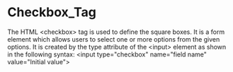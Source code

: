 # Checkbox_Tag
The HTML &lt;checkbox> tag is used to define the square boxes. It is a form element which allows users to select one or more options from the given options.  It is created by the type attribute of the &lt;input> element as shown in the following syntax:  &lt;input type="checkbox" name="field name" value="Initial value">    
